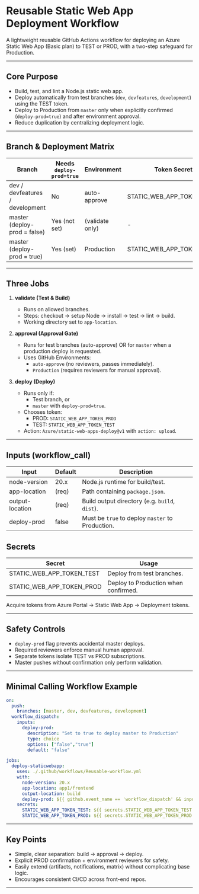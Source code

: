 # Reusable Static Web App Deployment Workflow

A lightweight reusable GitHub Actions workflow for deploying an Azure Static Web App (Basic plan) to TEST or PROD, with a two-step safeguard for Production.

---

## Core Purpose
- Build, test, and lint a Node.js static web app.
- Deploy automatically from test branches (`dev`, `devfeatures`, `development`) using the TEST token.
- Deploy to Production from `master` only when explicitly confirmed (`deploy-prod=true`) and after environment approval.
- Reduce duplication by centralizing deployment logic.

---

## Branch & Deployment Matrix

| Branch                   | Needs `deploy-prod=true` | Environment       | Token Secret                    | Approval Required |
|--------------------------|--------------------------|-------------------|---------------------------------|------------------|
| dev / devfeatures / development | No                       | auto-approve       | STATIC_WEB_APP_TOKEN_TEST        | No (unless reviewers added) |
| master (deploy-prod = false)    | Yes (not set)            | (validate only)    | -                               | No               |
| master (deploy-prod = true)     | Yes (set)                | Production         | STATIC_WEB_APP_TOKEN_PROD        | Yes (reviewers)  |

---

## Three Jobs

1. **validate (Test & Build)**
   - Runs on allowed branches.
   - Steps: checkout → setup Node → install → test → lint → build.
   - Working directory set to `app-location`.

2. **approval (Approval Gate)**
   - Runs for test branches (auto-approve) OR for `master` when a production deploy is requested.
   - Uses GitHub Environments:
     - `auto-approve` (no reviewers, passes immediately).
     - `Production` (requires reviewers for manual approval).

3. **deploy (Deploy)**
   - Runs only if:
     - Test branch, or
     - `master` with `deploy-prod=true`.
   - Chooses token:
     - PROD: `STATIC_WEB_APP_TOKEN_PROD`
     - TEST: `STATIC_WEB_APP_TOKEN_TEST`
   - Action: `Azure/static-web-apps-deploy@v1` with `action: upload`.

---

## Inputs (workflow_call)

| Input            | Default | Description |
|------------------|---------|-------------|
| node-version     | 20.x    | Node.js runtime for build/test. |
| app-location     | (req)   | Path containing `package.json`. |
| output-location  | (req)   | Build output directory (e.g. `build`, `dist`). |
| deploy-prod      | false   | Must be `true` to deploy `master` to Production. |

## Secrets

| Secret                      | Usage |
|-----------------------------|-------|
| STATIC_WEB_APP_TOKEN_TEST   | Deploy from test branches. |
| STATIC_WEB_APP_TOKEN_PROD   | Deploy to Production when confirmed. |

Acquire tokens from Azure Portal → Static Web App → Deployment tokens.

---


## Safety Controls

- `deploy-prod` flag prevents accidental master deploys.
- Required reviewers enforce manual human approval.
- Separate tokens isolate TEST vs PROD subscriptions.
- Master pushes without confirmation only perform validation.

---

## Minimal Calling Workflow Example

```yaml
on:
  push:
    branches: [master, dev, devfeatures, development]
  workflow_dispatch:
    inputs:
      deploy-prod:
        description: "Set to true to deploy master to Production"
        type: choice
        options: ["false","true"]
        default: "false"

jobs:
  deploy-staticwebapp:
    uses: ./.github/workflows/Reusable-workflow.yml
    with:
      node-version: 20.x
      app-location: app1/frontend
      output-location: build
      deploy-prod: ${{ github.event_name == 'workflow_dispatch' && inputs.deploy-prod || 'false' }}
    secrets:
      STATIC_WEB_APP_TOKEN_TEST: ${{ secrets.STATIC_WEB_APP_TOKEN_TEST }}
      STATIC_WEB_APP_TOKEN_PROD: ${{ secrets.STATIC_WEB_APP_TOKEN_PROD }}
```

---

## Key Points

- Simple, clear separation: build → approval → deploy.
- Explicit PROD confirmation + environment reviewers for safety.
- Easily extend (artifacts, notifications, matrix) without complicating base logic.
- Encourages consistent CI/CD across front-end repos.

---
